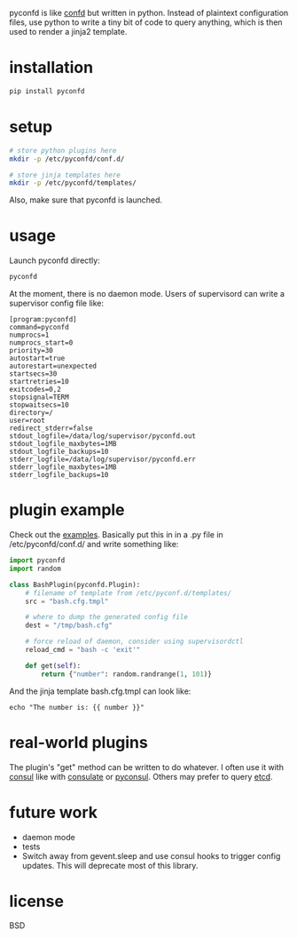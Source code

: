 pyconfd is like [confd](https://github.com/kelseyhightower/confd) but written
in python. Instead of plaintext configuration files, use python to write a tiny
bit of code to query anything, which is then used to render a jinja2 template.

# installation

``` bash
pip install pyconfd
```

# setup

``` bash
# store python plugins here
mkdir -p /etc/pyconfd/conf.d/

# store jinja templates here
mkdir -p /etc/pyconfd/templates/
```

Also, make sure that pyconfd is launched.

# usage

Launch pyconfd directly:

``` bash
pyconfd
```

At the moment, there is no daemon mode. Users of supervisord can write a supervisor config file like:

```
[program:pyconfd]
command=pyconfd
numprocs=1
numprocs_start=0
priority=30
autostart=true
autorestart=unexpected
startsecs=30
startretries=10
exitcodes=0,2
stopsignal=TERM
stopwaitsecs=10
directory=/
user=root
redirect_stderr=false
stdout_logfile=/data/log/supervisor/pyconfd.out
stdout_logfile_maxbytes=1MB
stdout_logfile_backups=10
stderr_logfile=/data/log/supervisor/pyconfd.err
stderr_logfile_maxbytes=1MB
stderr_logfile_backups=10
```

# plugin example

Check out the [examples](https://github.com/kanzure/pyconfd/tree/master/examples). Basically put this in in a .py file in /etc/pyconfd/conf.d/ and write something like:

``` python
import pyconfd
import random

class BashPlugin(pyconfd.Plugin):
    # filename of template from /etc/pyconf.d/templates/
    src = "bash.cfg.tmpl"

    # where to dump the generated config file
    dest = "/tmp/bash.cfg"

    # force reload of daemon, consider using supervisordctl
    reload_cmd = "bash -c 'exit'"

    def get(self):
        return {"number": random.randrange(1, 101)}
```

And the jinja template bash.cfg.tmpl can look like:

```
echo "The number is: {{ number }}"
```

# real-world plugins

The plugin's "get" method can be written to do whatever. I often use it with [consul](https://consul.io/) like with [consulate](https://pypi.python.org/pypi/consulate) or [pyconsul](https://pypi.python.org/pypi/pyconsul). Others may prefer to query [etcd](https://github.com/coreos/etcd).

# future work

* daemon mode
* tests
* Switch away from gevent.sleep and use consul hooks to trigger config updates. This will deprecate most of this library.

# license

BSD
